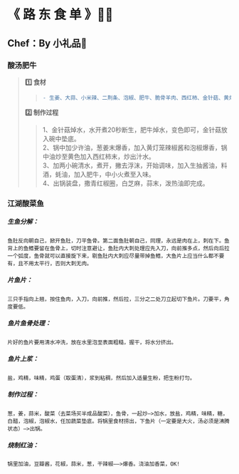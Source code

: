 # 《 路 东 食 单 》👨‍🍳
## Chef：By 小礼品🎁

### 酸汤肥牛
>**1️⃣ 食材**
>> ```diff
>> - 生姜、大蒜、小米辣、二荆条、泡椒、肥牛、脆骨羊肉、西红柿、金针菇、黄灯笼辣椒酱
>> ```
>**2️⃣ 制作过程**
>>1、金针菇焯水，水开煮20秒断生，肥牛焯水，变色即可，金针菇放入碗中垫底。    
>>2、锅中加少许油，葱姜末爆香，加入黄灯笼辣椒酱和泡椒爆香，锅中油炒至黄色加入西红柿末，炒出汁水。    
>>3、加两小碗清水，煮开，撇去浮沫，开始调味，加入生抽酱油，料酒，蚝油，加入肥牛，中小火煮至入味。    
>>4、出锅装盘，撒青红椒圈，白芝麻，蒜末，泼热油即完成。

### 江湖酸菜鱼
##### 生鱼分解：
`鱼肚反向朝自己，掀开鱼肚，刀平鱼骨。第二面鱼肚朝自己，同理，永远是肉在上，刺在下。鱼背上的鱼鳍要留在鱼骨上，切时注意避让，鱼肚内大刺处理应先入刀，向前推多点，然后向后拉一个弧度，鱼骨就可以直接旋下来，剔鱼肚内大刺应尽量带掉鱼鳍，大鱼片上应当什么都不要有，且不用太平行，否则大刺无肉。`
##### 片鱼片：
`三只手指向上翘，按住鱼肉，入刀，向前推，然后拉，三分之二处刀立起切下鱼片。刀要平，角度要低。`
##### 鱼片鱼骨处理：
`片好的鱼片要用清水冲洗，放在水里泡至表面粗糙，握干，将水分挤出。`
##### 鱼片上浆：
`盐，鸡精，味精，鸡蛋（取蛋清），浆到粘稠，然后加入适量生粉，把生粉打匀。`
##### 制作过程：
`葱，姜，蒜米，酸菜（去菜场买半成品酸菜），鱼骨，一起炒—>加水，放盐，鸡精，味精，糖，白醋，泡椒，泡椒水，任加蔬菜垫底。将锅里食材捞出，下鱼片（一定要是大火，汤必须是沸腾状态）—>出锅。`
##### 烧制红油：
`锅里加油，豆瓣酱，花椒，蒜米，葱，干辣椒——>爆香。浇油加香菜，OK!`
